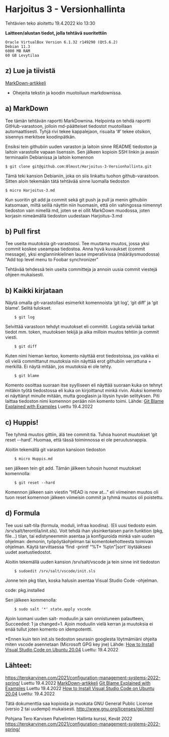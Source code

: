 # Harjoitus 3 - Versionhallinta

Tehtävien teko aloitettu 19.4.2022 klo 13:30

**Laitteen/alustan tiedot, jolla tehtävä suoritettiin**

    Oracle VirtualBox Version 6.1.32 r149290 (Qt5.6.2)
    Debian 11.3
    6000 MB RAM
    60 GB Levytilaa

## z) Lue ja tiivistä 

[MarkDown-artikkeli](https://commonmark.org/help/)

- Ohejeita tekstin ja koodin muotoiluun markdownissa.

## a) MarkDown 

Tee tämän tehtävän raportti MarkDownina. Helpointa on tehdä raportti GitHub-varastoon, jolloin md-päätteiset tiedostot muotoillaan automaattisesti. Tyhjä rivi tekee kappalejaon, risuaita ‘#’ tekee otsikon, sisennys merkitsee koodinpätkän.

Ensiksi tein githubiin uuden varaston ja laitoin sinne README tiedoston ja laitoin varastolle vapaan lisenssin. Sen jälkeen kopioin SSH linkin ja avasin terminaalin Debianissa ja laitoin komennon

	$ git clone git@github.com:0lmost/Harjoitus-3-Versionhallinta.git

Tämä teki kansion Debianiin, joka on siis linkattu tuohon github-varastoon. Sitten aloin tekemään tätä tehtävää sinne luomalla tiedoston

	$ micro Harjoitus-3.md

Kun suoritin git add ja commit sekä git push ja pull ja menin githubiin katsomaan, miltä seillä näyttin niin huomasin, että olin vahingossa nimennyt tiedoston vain nimellä md, joten se ei ollit MarkDown muodossa, joten korjasin nimeämällä tiedoston uudestaan Harjoitus-3.md


## b) Pull first

Tee useita muutoksia git-varastoosi. Tee muutama muutos, jossa yksi commit koskee useampaa tiedostoa. Anna hyvä kuvaukset (commit message), yksi englanninkielinen lause imperatiivissa (määräysmuodossa) "Add top level menu to Foobar synchronizer"

Tehtävää tehdessä tein useita committeja ja annoin uusia commit viestejä ohjeen mukaisesti.

## b) Kaikki kirjataan

Näytä omalla git-varastollasi esimerkit komennoista ‘git log’, ‘git diff’ ja ‘git blame’. Selitä tulokset.

		$ git log

Selvittää varastoon tehdyt muutokset eli commitit. Logista selviää tarkat tiedot mm. token, muutoksen tekijä ja aika milloin muutos tehtiin ja commit viesti.


		$ git diff


Kuten nimi hieman kertoo, komento näyttää erot tiedostoissa, jos vaikka ei oli vielä committanut muutoksia niin näyttää erot githubiin verrattuna + merkillä. Ei näytä mitään, jos muutoksia ei ole tehty.


		$ git blame


Komento osoittaa suoraan itse syylliseen eli näyttää suoraan kuka on tehnyt mitäkin työtä tiedostossa eli kuka on kirjoittanut minkä rivin. Aluksi komento ei näyttänyt minulle mitään, mutta googlasin ja löysin hyvän selityksen.
Piti laittaa tiedoston nimi komennon perään niin komento toimi.
Lähde: [Git Blame Explained with Examples](https://www.freecodecamp.org/news/git-blame-explained-with-examples/) Luettu 19.4.2022


## c) Huppis!

Tee tyhmä muutos gittiin, älä tee commit:tia. Tuhoa huonot muutokset ‘git reset --hard’. Huomaa, että tässä toiminnossa ei ole peruutusnappia.

Aloitin tekemällä git varaston kansioon tiedoston 

		$ micro Huppis.md

sen jälkeen tein git add. Tämän jälkeen tuhosin huonot muutokset komennolla:

		$ git reset --hard

Komennon jälkeen sain viestin "HEAD is now at..." eli viimeinen muutos oli tuon reset komennon jälkeen viimeisin commit ja tyhmä muutos oli poistettu.

## d) Formula

Tee uusi salt-tila (formula, moduli, infraa koodina). (Eli uusi tiedosto esim. /srv/salt/terontila/init.sls). Voit tehdä ihan yksinkertaisen parin funktion (pkg, file...) tilan, tai edistyneemmin asentaa ja konfiguroida minkä vain uuden ohjelman: demonin, työpöytäohjelman tai komentokehotteesta toimivan ohjelman. Käytä tarvittaessa ‘find -printf “%T+ %p\n”|sort’ löytääksesi uudet asetustiedostot.

Aloitin tekemällä uuden kansion /srv/salt/vscode ja tein sinne init tiedoston

		$ sudoedit /srv/salt/vscode/init.sls

Jonne tein pkg tilan, koska halusin asentaa Visual Studio Code -ohjelman.

code:
  pkg.installed

Sen jälkeen kommenolla:

		$ sudo salt '*' state.apply vscode 

Ajoin luomani uuden salt- moduulin ja sain onnistuneen palautteen, Succeeded: 1 ja changed=1. Ajoin moduulin vielä kerran ja muutoksia ei enää tullut joten komento on idempotentti.

*Ennen kuin tein init.sls tiedoston seurasin googlesta löytmämiäni ohjeita miten vscode asennetaan (Microsoft GPG key jne)
Lähde: [How to Install Visual Studio Code on Ubuntu 20.04](https://linuxize.com/post/how-to-install-visual-studio-code-on-ubuntu-20-04/) Luettu: 19.4.2022


## Lähteet:

https://terokarvinen.com/2021/configuration-management-systems-2022-spring/ Luettu 19.4.2022
[MarkDown-artikkeli](https://commonmark.org/help/)
[Git Blame Explained with Examples](https://www.freecodecamp.org/news/git-blame-explained-with-examples/) Luettu 19.4.2022
[How to Install Visual Studio Code on Ubuntu 20.04](https://linuxize.com/post/how-to-install-visual-studio-code-on-ubuntu-20-04/) Luettu: 19.4.2022

Tätä dokumenttia saa kopioida ja muokata GNU General Public License (versio 2 tai uudempi) mukaisesti. http://www.gnu.org/licenses/gpl.html

Pohjana Tero Karvisen Palvelinten Hallinta kurssi, Kevät 2022 https://terokarvinen.com/2021/configuration-management-systems-2022-spring/
